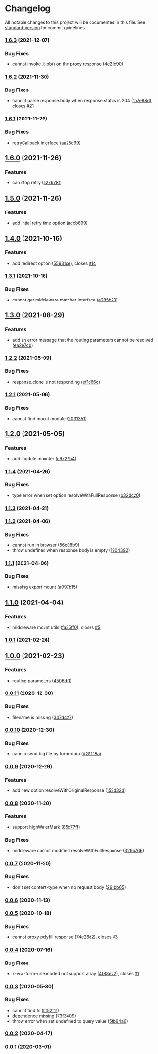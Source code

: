# Changelog

All notable changes to this project will be documented in this file. See [standard-version](https://github.com/conventional-changelog/standard-version) for commit guidelines.

### [1.6.3](https://www.github.com/keq-request/keq/compare/v1.6.2...v1.6.3) (2021-12-07)


### Bug Fixes

* cannot invoke .blob() on the proxy response ([4e21c90](https://www.github.com/keq-request/keq/commit/4e21c90e47c8e84dfb3637e9aab5c8dd63a6e43f))

### [1.6.2](https://www.github.com/keq-request/keq/compare/v1.6.1...v1.6.2) (2021-11-30)


### Bug Fixes

* cannot parse response.body when response.status is 204 ([1b7e88d](https://www.github.com/keq-request/keq/commit/1b7e88d4112931298649086ca1aaa572a5665422)), closes [#21](https://www.github.com/keq-request/keq/issues/21)

### [1.6.1](https://www.github.com/keq-request/keq/compare/v1.6.0...v1.6.1) (2021-11-26)


### Bug Fixes

* retryCallback interface ([aa25c99](https://www.github.com/keq-request/keq/commit/aa25c992c5fd1bb21882699b6ce9b3c8b038adcc))

## [1.6.0](https://www.github.com/keq-request/keq/compare/v1.5.0...v1.6.0) (2021-11-26)


### Features

* can stop retry ([527678f](https://www.github.com/keq-request/keq/commit/527678f85202a84deb030c0337a92e5f1db7f19a))

## [1.5.0](https://www.github.com/keq-request/keq/compare/v1.4.0...v1.5.0) (2021-11-26)


### Features

* add intial retry time option ([accb899](https://www.github.com/keq-request/keq/commit/accb899dbe3c96d7279e8ea4126554d5e940331f))

## [1.4.0](https://www.github.com/keq-request/keq/compare/v1.3.1...v1.4.0) (2021-10-16)


### Features

* add redirect option ([55931ce](https://www.github.com/keq-request/keq/commit/55931ce10bd02cb07e49240e2d3940297547e850)), closes [#14](https://www.github.com/keq-request/keq/issues/14)

### [1.3.1](https://www.github.com/keq-request/keq/compare/v1.3.0...v1.3.1) (2021-10-16)


### Bug Fixes

* cannot get middleware matcher interface ([e285b73](https://www.github.com/keq-request/keq/commit/e285b7391238194a652e2bdbf0f1a9d8174be83c))

## [1.3.0](https://www.github.com/keq-request/keq/compare/v1.2.2...v1.3.0) (2021-08-29)


### Features

* add an error message that the routing parameters cannot be resolved ([ea267cb](https://www.github.com/keq-request/keq/commit/ea267cbfb6f15306adf730e9ab61fd1ed4cfc3e9))

### [1.2.2](https://www.github.com/keq-request/keq/compare/v1.2.1...v1.2.2) (2021-05-09)


### Bug Fixes

* response.clone is not responding ([ef1d66c](https://www.github.com/keq-request/keq/commit/ef1d66ce1cde8fefc9753be8f46b550785231e31))

### [1.2.1](https://github.com/Val-istar-Guo/keq/compare/v1.2.0...v1.2.1) (2021-05-06)


### Bug Fixes

* cannot find mount.module ([2031351](https://github.com/Val-istar-Guo/keq/commit/203135174904f0e4c23c1988021e5502fb018b07))

## [1.2.0](https://github.com/Val-istar-Guo/keq/compare/v1.1.4...v1.2.0) (2021-05-05)


### Features

* add module mounter ([c9727b4](https://github.com/Val-istar-Guo/keq/commit/c9727b41332f01ed212d6119e7f2fe0b4d524d37))

### [1.1.4](https://github.com/Val-istar-Guo/keq/compare/v1.1.3...v1.1.4) (2021-04-26)


### Bug Fixes

* type error when set option resolveWithFullResponse ([b32dc20](https://github.com/Val-istar-Guo/keq/commit/b32dc20802df7effd5ad619237378f30632ac539))

### [1.1.3](https://github.com/Val-istar-Guo/keq/compare/v1.1.2...v1.1.3) (2021-04-21)

### [1.1.2](https://github.com/Val-istar-Guo/keq/compare/v1.1.1...v1.1.2) (2021-04-06)


### Bug Fixes

* cannot run in browser ([56c08b9](https://github.com/Val-istar-Guo/keq/commit/56c08b9e7b110ea86316d190f1eae11154b79248))
* throw undefined when response body is empty ([1904392](https://github.com/Val-istar-Guo/keq/commit/19043922946dde6165fd45008766e8a2a8c9fd83))

### [1.1.1](https://github.com/Val-istar-Guo/keq/compare/v1.1.0...v1.1.1) (2021-04-06)


### Bug Fixes

* missing export mount ([a097b15](https://github.com/Val-istar-Guo/keq/commit/a097b1539e65f48c1f4e8a1b35cf406560e588ca))

## [1.1.0](https://github.com/Val-istar-Guo/keq/compare/v1.0.1...v1.1.0) (2021-04-04)


### Features

* middleware mount utils ([fa35ff0](https://github.com/Val-istar-Guo/keq/commit/fa35ff0944e63fe313d09f74ef8c4ab4027265b6)), closes [#5](https://github.com/Val-istar-Guo/keq/issues/5)

### [1.0.1](https://github.com/Val-istar-Guo/keq/compare/v1.0.0...v1.0.1) (2021-02-24)

## [1.0.0](https://github.com/Val-istar-Guo/keq/compare/v0.0.11...v1.0.0) (2021-02-23)


### Features

* routing parameters ([4506df1](https://github.com/Val-istar-Guo/keq/commit/4506df1f1f3f8b102e0611b9e073402edd84d711))

### [0.0.11](https://github.com/Val-istar-Guo/keq/compare/v0.0.10...v0.0.11) (2020-12-30)


### Bug Fixes

* filename is missing ([347d427](https://github.com/Val-istar-Guo/keq/commit/347d4274b4ab9db1e3c2221af120e1c5a13b5b72))

### [0.0.10](https://github.com/Val-istar-Guo/keq/compare/v0.0.9...v0.0.10) (2020-12-30)


### Bug Fixes

* cannot send big file by form-data ([d25218a](https://github.com/Val-istar-Guo/keq/commit/d25218a59d5fbaa3d857764b6539ed8056ff3e5a))

### [0.0.9](https://github.com/Val-istar-Guo/keq/compare/v0.0.8...v0.0.9) (2020-12-29)


### Features

* add new option resolveWithOriginalResponse ([158d32d](https://github.com/Val-istar-Guo/keq/commit/158d32d66ed64fc213bb254c8214bd6d0b15b80f))

### [0.0.8](https://github.com/Val-istar-Guo/keq/compare/v0.0.7...v0.0.8) (2020-11-20)


### Features

* support highWaterMark ([85c77ff](https://github.com/Val-istar-Guo/keq/commit/85c77ff0cb74fd90ad0c3e67dbe5d94d7f314863))


### Bug Fixes

* middleware cannot modified resolveWithFullResponse ([329b766](https://github.com/Val-istar-Guo/keq/commit/329b766c79b945185412f7b3fc13d320f7452f00))

### [0.0.7](https://github.com/Val-istar-Guo/keq/compare/v0.0.6...v0.0.7) (2020-11-20)


### Bug Fixes

* don't set content-type when no request body ([291bb65](https://github.com/Val-istar-Guo/keq/commit/291bb65854ba2c70c11c367187c9021962d66ee3))

### [0.0.6](https://github.com/Val-istar-Guo/keq/compare/v0.0.5...v0.0.6) (2020-11-13)

### [0.0.5](https://github.com/Val-istar-Guo/keq/compare/v0.0.4...v0.0.5) (2020-10-18)


### Bug Fixes

* cannot proxy polyfill response ([74e26d2](https://github.com/Val-istar-Guo/keq/commit/74e26d2f039e947ebf94b2472a9fc7db1c49ee43)), closes [#3](https://github.com/Val-istar-Guo/keq/issues/3)

### [0.0.4](https://github.com/Val-istar-Guo/keq/compare/v0.0.3...v0.0.4) (2020-07-16)


### Bug Fixes

* x-ww-form-urlencoded not support array ([4f88e22](https://github.com/Val-istar-Guo/keq/commit/4f88e220b19e8a161020abafff9adfdb951d2bfb)), closes [#1](https://github.com/Val-istar-Guo/keq/issues/1)

### [0.0.3](https://github.com/Val-istar-Guo/keq/compare/v0.0.2...v0.0.3) (2020-05-30)


### Bug Fixes

* cannot find fs ([bf52f11](https://github.com/Val-istar-Guo/keq/commit/bf52f11cb337bce92898eff645f2bd41599a4c24))
* dependence missing ([73f3409](https://github.com/Val-istar-Guo/keq/commit/73f3409922da2a5609a4cd3bcb38624e1c4c1d24))
* throw error when set undefined to query value ([5fb94a6](https://github.com/Val-istar-Guo/keq/commit/5fb94a667b46d01e3547e4d07424028a5bcc4dea))

### [0.0.2](https://github.com/Val-istar-Guo/keq/compare/v0.0.1...v0.0.2) (2020-04-17)

### 0.0.1 (2020-03-01)
